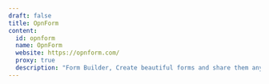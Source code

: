 ```yaml
---
draft: false
title: OpnForm
content:
  id: opnform
  name: OpnForm
  website: https://opnform.com/
  proxy: true
  description: "Form Builder, Create beautiful forms and share them anywhere. It is super fast, you don't need to know how to code. It's an alternative to products like Typeform, JotForm, Tally, etc"
---
```


